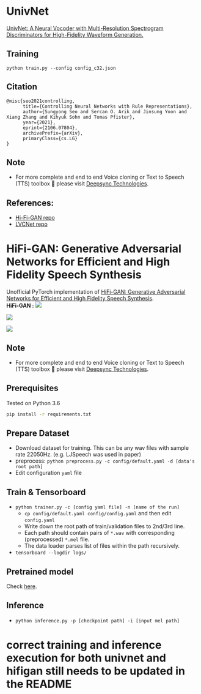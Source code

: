 # UnivNet
[UnivNet: A Neural Vocoder with Multi-Resolution Spectrogram Discriminators for High-Fidelity Waveform Generation.](https://arxiv.org/abs/2106.07889)

## Training
```
python train.py --config config_c32.json
```
## Citation
```
@misc{seo2021controlling,
      title={Controlling Neural Networks with Rule Representations}, 
      author={Sungyong Seo and Sercan O. Arik and Jinsung Yoon and Xiang Zhang and Kihyuk Sohn and Tomas Pfister},
      year={2021},
      eprint={2106.07804},
      archivePrefix={arXiv},
      primaryClass={cs.LG}
}
```

## Note
* For more complete and end to end Voice cloning or Text to Speech (TTS) toolbox 🧰 please visit [Deepsync Technologies](https://deepsync.co/).

## References:
* [Hi-Fi-GAN repo](https://github.com/jik876/hifi-gan)
* [LVCNet repo](https://github.com/ZENGZHEN-TTS/LVCNet)

# HiFi-GAN: Generative Adversarial Networks for Efficient and High Fidelity Speech Synthesis 

Unofficial PyTorch implementation of [HiFi-GAN: Generative Adversarial Networks for Efficient and High Fidelity Speech Synthesis](https://arxiv.org/abs/2010.05646).
<br>**HiFi-GAN :**
![](./assets/fig1.JPG)
<br>

![](./assets/fig2.JPG)
<br>

![](./assets/fig3.JPG)


## Note
* For more complete and end to end Voice cloning or Text to Speech (TTS) toolbox 🧰 please visit [Deepsync Technologies](https://deepsync.co/).

## Prerequisites

Tested on Python 3.6
```bash
pip install -r requirements.txt
```

## Prepare Dataset

- Download dataset for training. This can be any wav files with sample rate 22050Hz. (e.g. LJSpeech was used in paper)
- preprocess: `python preprocess.py -c config/default.yaml -d [data's root path]`
- Edit configuration `yaml` file

## Train & Tensorboard

- `python trainer.py -c [config yaml file] -n [name of the run]`
  - `cp config/default.yaml config/config.yaml` and then edit `config.yaml`
  - Write down the root path of train/validation files to 2nd/3rd line.
  - Each path should contain pairs of `*.wav` with corresponding (preprocessed) `*.mel` file.
  - The data loader parses list of files within the path recursively.
- `tensorboard --logdir logs/`

## Pretrained model
Check [here](https://drive.google.com/drive/folders/1YpDbMpa2i1MLsJ7-qy9o3JOG8ZCDKWRo?usp=sharing).

## Inference

- `python inference.py -p [checkpoint path] -i [input mel path]`

# correct training and inference execution for both univnet and hifigan still needs to be updated in the README

